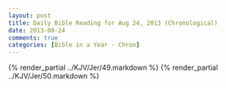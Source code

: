 ```yaml
---
layout: post
title: Daily Bible Reading for Aug 24, 2013 (Chronological)
date: 2013-08-24
comments: true
categories: [Bible in a Year - Chron]
---
```

{% render_partial ../KJV/Jer/49.markdown %}
{% render_partial ../KJV/Jer/50.markdown %}
